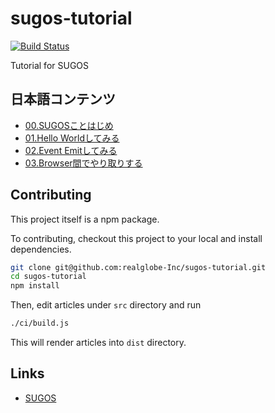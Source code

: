 sugos-tutorial
=============

[![Build Status][bd_travis_com_shield_url]][bd_travis_com_url]

[bd_travis_url]: http://travis-ci.org/realglobe-Inc/sugos-tutorial
[bd_travis_shield_url]: http://img.shields.io/travis/realglobe-Inc/sugos-tutorial.svg?style=flat
[bd_travis_com_url]: http://travis-ci.com/realglobe-Inc/sugos-tutorial
[bd_travis_com_shield_url]: https://api.travis-ci.com/realglobe-Inc/sugos-tutorial.svg?token=aeFzCpBZebyaRijpCFmm

Tutorial for SUGOS


日本語コンテンツ
---------

+ [00.SUGOSことはじめ](dist/markdown/ja/00.SUGOS%E3%81%93%E3%81%A8%E3%81%AF%E3%81%98%E3%82%81.md)
+ [01.Hello Worldしてみる](dist/markdown/ja/01.Hello%20World%E3%81%97%E3%81%A6%E3%81%BF%E3%82%8B.md)
+ [02.Event Emitしてみる](dist/markdown/ja/02.Event%20Emit%E3%81%97%E3%81%A6%E3%81%BF%E3%82%8B.md)
+ [03.Browser間でやり取りする](dist/markdown/ja/03.Browser%E9%96%93%E3%81%A7%E3%82%84%E3%82%8A%E5%8F%96%E3%82%8A%E3%81%99%E3%82%8B.md)



Contributing
-----------

This project itself is a npm package.


To contributing, checkout this project to your local and install dependencies.

```bash
git clone git@github.com:realglobe-Inc/sugos-tutorial.git
cd sugos-tutorial
npm install
```

Then, edit articles under `src` directory and run

```bash
./ci/build.js
```

This will render articles into `dist` directory.


Links
-----------

+ [SUGOS](https://github.com/realglobe-Inc/sugos)